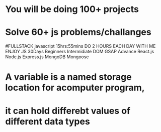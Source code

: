 # You will be doing 100+ projects

# Solve 60+ js problems/challanges

#FULLSTACK javascript 15hrs:55mins
DO 2 HOURS EACH DAY WITH ME ENJOY JS
30Days
Beginners
Intermidiate
DOM
GSAP
Advance
React.js
Node.js
Express.js
MongoDB
Mongoose

# A variable is a named storage location for acomputer program,

# it can hold differebt values of different data types
